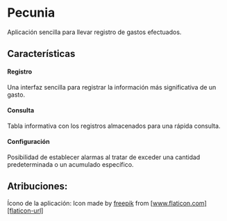# Pecunia

Aplicación sencilla para llevar registro de gastos efectuados.

## Características

#### Registro

Una interfaz sencilla para registrar la información más significativa de un gasto.

#### Consulta

Tabla informativa con los registros almacenados para una rápida consulta.

#### Configuración

Posibilidad de establecer alarmas al tratar de exceder una cantidad predeterminada o un acumulado específico.

## Atribuciones:

Ícono de la aplicación: 
Icon made by [freepik][freepik-url] from [www.flaticon.com][flaticon-url]

[freepik-url]: https://www.freepik.com
[flaticon-url]: https://www.flaticon.com
